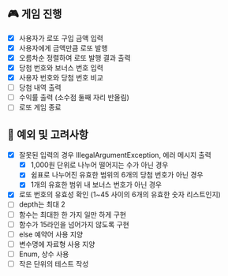 ## 🎮 게임 진행

- [x] 사용자가 로또 구입 금액 입력
- [x] 사용자에게 금액만큼 로또 발행
- [x] 오름차순 정렬하여 로또 발행 결과 출력
- [x] 당첨 번호와 보너스 번호 입력
- [x] 사용자 번호와 당첨 번호 비교
- [ ] 당첨 내역 출력
- [ ] 수익률 출력 (소수점 둘째 자리 반올림)
- [ ] 로또 게임 종료

## 🎲 예외 및 고려사항

- [x] 잘못된 입력의 경우 IllegalArgumentException, 에러 메시지 출력
    - [x] 1,000원 단위로 나누어 떨어지는 수가 아닌 경우
    - [x] 쉼표로 나누어진 유효한 범위의 6개의 당첨 번호가 아닌 경우
    - [x] 1개의 유효한 범위 내 보너스 번호가 아닌 경우
- [x] 로또 번호의 유효성 확인 (1~45 사이의 6개의 유효한 숫자 리스트인지)
- [ ] depth는 최대 2
- [ ] 함수는 최대한 한 가지 일만 하게 구현
- [ ] 함수가 15라인을 넘어가지 않도록 구현
- [ ] else 예약어 사용 지양
- [ ] 변수명에 자료형 사용 지양
- [ ] Enum, 상수 사용
- [ ] 작은 단위의 테스트 작성